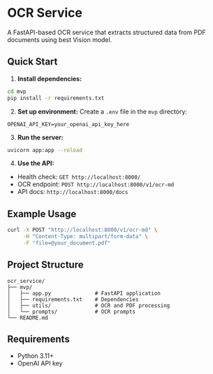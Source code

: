 # OCR Service

A FastAPI-based OCR service that extracts structured data from PDF documents using best Vision model.

## Quick Start

1. **Install dependencies:**
```bash
cd mvp
pip install -r requirements.txt
```

2. **Set up environment:**
Create a `.env` file in the `mvp` directory:
```
OPENAI_API_KEY=your_openai_api_key_here
```

3. **Run the server:**
```bash
uvicorn app:app --reload
```

4. **Use the API:**
- Health check: `GET http://localhost:8000/`
- OCR endpoint: `POST http://localhost:8000/v1/ocr-md`
- API docs: `http://localhost:8000/docs`

## Example Usage

```bash
curl -X POST "http://localhost:8000/v1/ocr-md" \
     -H "Content-Type: multipart/form-data" \
     -F "file=@your_document.pdf"
```

## Project Structure

```
ocr_service/
├── mvp/
│   ├── app.py              # FastAPI application
│   ├── requirements.txt    # Dependencies
│   ├── utils/              # OCR and PDF processing
│   └── prompts/            # OCR prompts
└── README.md
```

## Requirements

- Python 3.11+
- OpenAI API key
